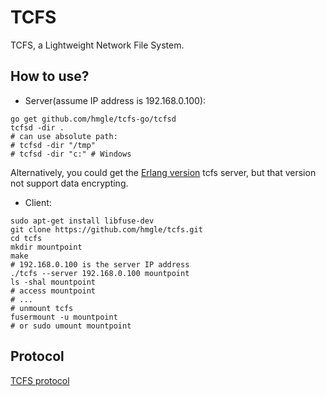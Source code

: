 # TCFS

TCFS, a Lightweight Network File System.

## How to use?

- Server(assume IP address is 192.168.0.100):

```
go get github.com/hmgle/tcfs-go/tcfsd
tcfsd -dir .
# can use absolute path:
# tcfsd -dir "/tmp"
# tcfsd -dir "c:" # Windows
```

Alternatively, you could get the [Erlang version](https://github.com/hmgle/tcfs-erl) tcfs server, but that version not support data encrypting.

- Client:

```
sudo apt-get install libfuse-dev
git clone https://github.com/hmgle/tcfs.git
cd tcfs
mkdir mountpoint
make
# 192.168.0.100 is the server IP address
./tcfs --server 192.168.0.100 mountpoint
ls -shal mountpoint
# access mountpoint
# ...
# unmount tcfs
fusermount -u mountpoint
# or sudo umount mountpoint
```

## Protocol

[TCFS protocol](protocol.adoc)

